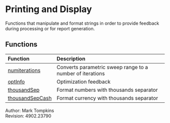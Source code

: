 # Printing and Display

Functions that manipulate and format strings in order to provide feedback during processing or for report generation. 

## Functions
| Function | Description |
|:-----|:-----|
|[numiterations](https://github.com/mtompkins/openAlgo/tree/master/Matlab/Functions/Printing%20and%20Display/numIterations)|Converts parametric sweep range to a number of iterations|
|[optInfo](https://github.com/mtompkins/openAlgo/tree/master/Matlab/Functions/Printing%20and%20Display/optInfo)|Optimization feedback|
|[thousandSep](https://github.com/mtompkins/openAlgo/tree/master/Matlab/Functions/Printing%20and%20Display/thousandSep)|Format numbers with thousands separator|
|[thousandSepCash](https://github.com/mtompkins/openAlgo/tree/master/Matlab/Functions/Printing%20and%20Display/thousandSepCash)|Format currency with thousands separator|

Author:          Mark Tompkins  
Revision:		 4902.23790

